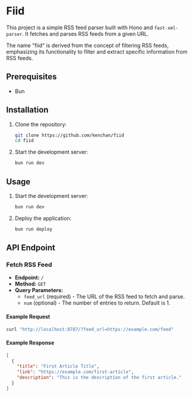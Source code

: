 # Fiid

This project is a simple RSS feed parser built with Hono and `fast-xml-parser`. It fetches and parses RSS feeds from a given URL.

The name "fiid" is derived from the concept of filtering RSS feeds, emphasizing its functionality to filter and extract specific information from RSS feeds.

## Prerequisites

- Bun

## Installation

1. Clone the repository:
    ```sh
    git clone https://github.com/kenchan/fiid
    cd fiid
    ```

2. Start the development server:
    ```sh
    bun run dev
    ```

## Usage

1. Start the development server:
    ```sh
    bun run dev
    ```

2. Deploy the application:
    ```sh
    bun run deploy
    ```

## API Endpoint

### Fetch RSS Feed

- **Endpoint:** `/`
- **Method:** `GET`
- **Query Parameters:**
  - `feed_url` (required) - The URL of the RSS feed to fetch and parse.
  - `num` (optional) - The number of entries to return. Default is 1.

#### Example Request

```sh
curl "http://localhost:8787/?feed_url=https://example.com/feed"
```

#### Example Response

```json
[
  {
    "title": "First Article Title",
    "link": "https://example.com/first-article",
    "description": "This is the description of the first article."
  }
]
